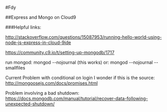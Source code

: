 #Fdy

##Express and Mongo on Cloud9

###Helpful links:

http://stackoverflow.com/questions/15087953/running-hello-world-using-node-js-express-in-cloud-9ide

https://community.c9.io/t/setting-up-mongodb/1717

run mongod:  mongod --nojournal (this works)
or: mongod --nojournal --smallfiles

Current Problem with conditional on login
I wonder if this is the source: 
http://mongoosejs.com/docs/promises.html

Problem involving a bad shutdown:
https://docs.mongodb.com/manual/tutorial/recover-data-following-unexpected-shutdown/